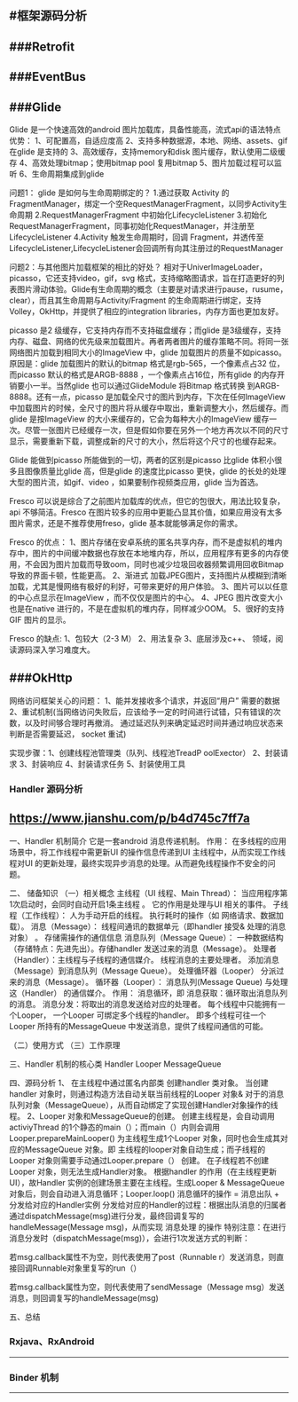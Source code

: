 #框架源码分析
---

###Retrofit
---


###EventBus
---

###Glide
---
Glide 是一个快速高效的android 图片加载库，具备性能高，流式api的语法特点
优势：
1、可配置高，自适应度高
2、支持多种数据源，本地、网络、assets、gif在glide 是支持的
3、高效缓存，支持memory和disk 图片缓存，默认使用二级缓存
4、高效处理bitmap；使用bitmap pool 复用bitmap
5、图片加载过程可以监听
6、生命周期集成到glide

问题1：
glide 是如何与生命周期绑定的？
1.通过获取 Activity 的FragmentManager，绑定一个空RequestManagerFragment，以同步Activity生命周期
2.RequestManagerFragment 中初始化LifecycleListener
3.初始化RequestManagerFragment，同事初始化RequestManager，并注册至LifecycleListener
4.Activity 触发生命周期时，回调 Fragment，并透传至LifecycleListener,LifecycleListener会回调所有向其注册过的RequestManager


问题2：与其他图片加载框架的相比的好处？
相对于UniverImageLoader，picasso，它还支持video，gif，svg 格式，支持缩略图请求，旨在打造更好的列表图片滑动体验。Glide有生命周期的概念（主要是对请求进行pause，rusume，clear），而且其生命周期与Activity/Fragment 的生命周期进行绑定，支持Volley，OkHttp，并提供了相应的integration libraries，内存方面也更加友好。

picasso 是2 级缓存，它支持内存而不支持磁盘缓存；而glide 是3级缓存，支持内存、磁盘、网络的优先级来加载图片。再者两者图片的缓存策略不同。将同一张网络图片加载到相同大小的ImageView 中，glide 加载图片的质量不如picasso。 原因是：glide 加载图片的默认的bitmap 格式是rgb-565，一个像素点占32 位，而picasso 默认的格式是ARGB-8888 ，一个像素点占16位，所有glide 的内存开销要小一半。当然glide 也可以通过GlideModule 将Bitmap 格式转换 到ARGB-8888。还有一点，picasso 是加载全尺寸的图片到内存，下次在任何ImageView 中加载图片的时候，全尺寸的图片将从缓存中取出，重新调整大小，然后缓存。而glide 是按ImageView 的大小来缓存的，它会为每种大小的ImageView 缓存一次。尽管一张图片已经缓存一次，但是假如你要在另外一个地方再次以不同的尺寸显示，需要重新下载，调整成新的尺寸的大小，然后将这个尺寸的也缓存起来。

Glide 能做到picasso 所能做到的一切，两者的区别是picasso 比glide 体积小很多且图像质量比glide 高，但是glide 的速度比picasso 更快，glide 的长处的处理大型的图片流，如gif、video ，如果要制作视频类应用，glide 当为首选。

Fresco 可以说是综合了之前图片加载库的优点，但它的包很大，用法比较复杂，api 不够简洁。Fresco 在图片较多的应用中更能凸显其价值，如果应用没有太多图片需求，还是不推荐使用freso，glide 基本就能够满足你的需求。


Fresco 的优点：
1、图片存储在安卓系统的匿名共享内存，而不是虚拟机的堆内存中，图片的中间缓冲数据也存放在本地堆内存，所以，应用程序有更多的内存使用，不会因为图片加载而导致oom，同时也减少垃圾回收器频繁调用回收Bitmap 导致的界面卡顿，性能更高。
2、渐进式 加载JPEG图片，支持图片从模糊到清晰加载，尤其是慢网络有极好的利好，可带来更好的用户体验。
3、图片可以以任意的中心点显示在ImageView ，而不仅仅是图片的中心。
4、JPEG 图片改变大小也是在native 进行的，不是在虚拟机的堆内存，同样减少OOM。
5、很好的支持GIF 图片的显示。

Fresco 的缺点:
1、包较大（2-3 M）
2、用法复杂
3、底层涉及c++、 领域，阅读源码深入学习难度大。





###OkHttp
---
网络访问框架关心的问题：  1、能并发接收多个请求，并返回“用户” 需要的数据
						2、重试机制(当网络访问失败后，应该给予一定的时间进行试错，只有错误的次数，以及时间够合理时再撤消。 通过延迟队列来确定延迟时间并通过响应状态来判断是否需要延迟， socket 重试)

实现步骤：1、创建线程池管理类（队列、线程池TreadP	oolExector）
		 2、封装请求
		 3、封装响应
		 4、封装请求任务
		 5、封装使用工具


### Handler 源码分析
https://www.jianshu.com/p/b4d745c7ff7a
---
一、Handler 机制简介
  它是一套android 消息传递机制。
  作用： 在多线程的应用场景中，将工作线程中需更新UI 的操作信息传递到UI 主线程中，从而实现工作线程对UI 的更新处理，最终实现异步消息的处理。从而避免线程操作不安全的问题。

二、 储备知识
   （一）相关概念
     主线程（UI 线程、Main Thread）： 当应用程序第1次启动时，会同时自动开启1条主线程  。  它的作用是处理与UI 相关的事件。
     子线程（工作线程）： 人为手动开启的线程。 执行耗时的操作（如 网络请求、数据加载）。
     消息（Message）： 线程间通讯的数据单元（即handler 接受& 处理的消息对象） 。 存储需操作的通信信息
     消息队列（Message Queue）： 一种数据结构（存储特点：先进先出）。存储handler 发送过来的消息（Message）。
     处理者（Handler）：主线程与子线程的通信媒介。 线程消息的主要处理者。 添加消息（Message）到消息队列（Message Queue）。 处理循环器（Looper） 分派过来的消息（Message）。
     循环器（Looper）： 消息队列(Message Queue) 与处理这（Handler） 的通信媒介。
      作用： 消息循环，即 消息获取：循环取出消息队列的消息。
             消息分发：将取出的消息发送给对应的处理者。
     每个线程中只能拥有一个Looper， 一个Looper 可绑定多个线程的handler。 即多个线程可往一个Looper 所持有的MessageQueue 中发送消息，提供了线程间通信的可能。        

   （二）使用方式
   （三）工作原理

三、Handler 机制的核心类
   Handler
   Looper
   MessageQueue

四、源码分析
1、 在主线程中通过匿名内部类 创建handler 类对象。
	当创建handler 对象时，则通过构造方法自动关联当前线程的Looper 对象& 对于的消息队列对象（MessageQueue），从而自动绑定了实现创建Handler对象操作的线程。
2、Looper 对象和MessageQueue的创建。 创建主线程是，会自动调用activiyThread 的1个静态的main（）；而main（）内则会调用Looper.prepareMainLooper() 为主线程生成1个Looper 对象，同时也会生成其对应的MessageQueue 对象。即 主线程的looper对象自动生成；而子线程的Looper 对象则需要手动通过Looper.prepare（） 创建。 在子线程若不创建Looper 对象，则无法生成Handler对象。 根据handler 的作用（在主线程更新UI），故Handler 实例的创建场景主要在主线程。生成Looper & MessageQueue 对象后，则会自动进入消息循环；Looper.loop()
消息循环的操作 = 消息出队 + 分发给对应的Handler实例
分发给对应的Handler的过程：根据出队消息的归属者通过dispatchMessage(msg)进行分发，最终回调复写的handleMessage(Message msg)，从而实现 消息处理 的操作
特别注意：在进行消息分发时（dispatchMessage(msg)），会进行1次发送方式的判断：

若msg.callback属性不为空，则代表使用了post（Runnable r）发送消息，则直接回调Runnable对象里复写的run（）

若msg.callback属性为空，则代表使用了sendMessage（Message msg）发送消息，则回调复写的handleMessage(msg)




五、总结      








### Rxjava、RxAndroid
---


### Binder 机制
---






